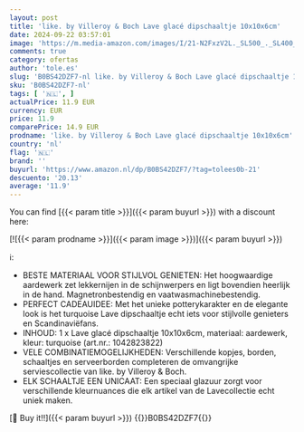 ```yaml
---
layout: post
title: 'like. by Villeroy & Boch Lave glacé dipschaaltje 10x10x6cm'
date: 2024-09-22 03:57:01
image: 'https://m.media-amazon.com/images/I/21-N2FxzV2L._SL500_._SL400_.jpg'
comments: true
category: ofertas
author: 'tole.es'
slug: 'B0BS42DZF7-nl like. by Villeroy & Boch Lave glacé dipschaaltje 10x10x6cm'
sku: 'B0BS42DZF7-nl'
tags: [ '🇳🇱', ]
actualPrice: 11.9 EUR
currency: EUR
price: 11.9
comparePrice: 14.9 EUR
prodname: 'like. by Villeroy & Boch Lave glacé dipschaaltje 10x10x6cm'
country: 'nl'
flag: '🇳🇱'
brand: ''
buyurl: 'https://www.amazon.nl/dp/B0BS42DZF7/?tag=tolees0b-21'
descuento: '20.13'
average: '11.9'
---
```


You can find [{{< param title >}}]({{< param buyurl >}}) with a discount here:

[![{{< param prodname >}}]({{< param image >}})]({{< param buyurl >}})

ℹ️:

- BESTE MATERIAAL VOOR STIJLVOL GENIETEN: Het hoogwaardige aardewerk zet lekkernijen in de schijnwerpers en ligt bovendien heerlijk in de hand. Magnetronbestendig en vaatwasmachinebestendig.
- PERFECT CADEAUIDEE: Met het unieke potterykarakter en de elegante look is het turquoise Lave dipschaaltje echt iets voor stijlvolle genieters en Scandinaviëfans.
- INHOUD: 1 x Lave glacé dipschaaltje 10x10x6cm, materiaal: aardewerk, kleur: turquoise (art.nr.: 1042823822)
- VELE COMBINATIEMOGELIJKHEDEN: Verschillende kopjes, borden, schaaltjes en serveerborden completeren de omvangrijke serviescollectie van like. by Villeroy & Boch.
- ELK SCHAALTJE EEN UNICAAT: Een speciaal glazuur zorgt voor verschillende kleurnuances die elk artikel van de Lavecollectie echt uniek maken.

[🛒 Buy it!!]({{< param buyurl >}})
{{<world>}}B0BS42DZF7{{</world>}}
